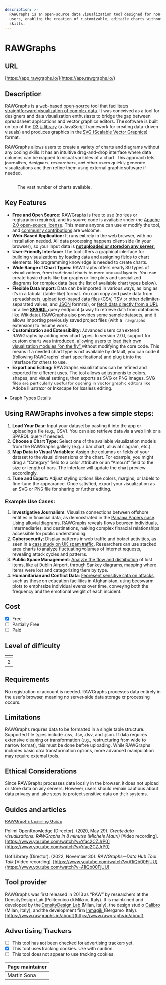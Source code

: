 ```yaml
---
description: >-
  RAWGraphs is an open-source data visualization tool designed for non-technical
  users, enabling the creation of customizable, editable charts without coding
  skills.
---
```


# RAWGraphs

## URL

[https://app.rawgraphs.io/](https://app.rawgraphs.io/)

## Description

RAWGraphs is a web-based [open-source](https://github.com/rawgraphs/rawgraphs-app) tool that facilitates [straightforward visualization of complex data](https://www.rawgraphs.io/about). It was conceived as a tool for designers and data visualization enthusiasts to bridge the gap between spreadsheet applications and vector graphics editors​. The software is built on top of the [D3.js library](https://d3js.org/) (a JavaScript framework for creating data-driven visuals) and produces graphics in the [SVG (Scalable Vector Graphics)](https://de.wikipedia.org/wiki/Scalable_Vector_Graphics) format​.&#x20;

RAWGraphs allows users to create a variety of charts and diagrams without any coding skills. It has an intuitive drag-and-drop interface where data columns can be mapped to visual variables of a chart. This approach lets journalists, designers, researchers, and other users quickly generate visualizations and then refine them using external graphic software if needed​.

<figure><img src=".gitbook/assets/image.png" alt=""><figcaption><p>The vast number of charts available.</p></figcaption></figure>

## Key Features

* **Free and Open Source:** RAWGraphs is free to use (no fees or registration required), and its source code is available under the [Apache 2.0 open-source license](https://github.com/rawgraphs/rawgraphs-app). This means anyone can use or modify the tool, and [community contributions](https://www.rawgraphs.io/learning/what-is-rawgraphs-our-approach-to-data-visualization) are welcome.
* **Web-Based Application:** It runs entirely in the web browser, with no installation needed. All data processing happens client-side (in your browser), so your input data is [**not uploaded or stored on any server**​.](https://www.rawgraphs.io/learning/how-to-load-and-format-your-data-for-rawgraphs)&#x20;
* **User-Friendly Interface:** The tool offers a graphical interface for building visualizations by loading data and assigning fields to chart elements. No programming knowledge is needed to create chart&#x73;**.**
* **Wide Range of Chart Types:** RAWGraphs offers nearly 30 types of visualizations, from traditional charts to more unusual layouts​. You can create basic charts like bar graphs or line plots and specialized diagrams for complex data (see the list of available chart types below).
* **Flexible Data Import:** Data can be imported in various ways, as long as it’s in a tabular (table-like) format. You can copy and paste data from spreadsheets, [upload text-based data files](https://www.rawgraphs.io/learning/how-to-load-and-format-your-data-for-rawgraphs) (CSV, [TSV ](https://en.wikipedia.org/wiki/Tab-separated_values)or other delimiter-separated values, and [JSON](https://en.wikipedia.org/wiki/JSON) formats)​, or [fetch data directly from a URL](https://www.rawgraphs.io/learning/how-to-load-and-format-your-data-for-rawgraphs) or a live [**SPARQL** ](https://en.wikipedia.org/wiki/SPARQL)query endpoint (a way to retrieve data from databases like Wikidata). RAWGraphs also provides some sample datasets, and it allows importing previously saved project files (with a `.rawgraphs` extension) to resume work.
* **Customization and Extensibility:** Advanced users can extend RAWGraphs by adding new chart types. In version 2.0.1, support for custom charts was introduced, [allowing users to load their own visualization modules “on the fly” ](https://www.rawgraphs.io/post/rawgraphs-updates-with-version-2-0-1)without modifying the core code​. This means if a needed chart type is not available by default, you can code it (following RAWGraphs’ chart specifications) and plug it into the interface for others to use.
* **Export and Editing:** RAWGraphs visualizations can be refined and exported for different uses. The tool allows adjustments to colors, shapes, and visual settings, then exports as SVG or PNG images. SVG files are particularly useful for opening in vector graphic editors like Adobe Illustrator or Inkscape for lossless editing.

<details>

<summary>Graph Types Details</summary>

**Comparison:**

* **Bar Chart** – Uses rectangular bars (vertical or horizontal) to compare values across categories, with bar length proportional to the value (​[en.wikipedia.org](https://en.wikipedia.org/wiki/Bar_chart)). This chart highlights differences between discrete categories, making it easy to compare magnitudes side by side.
* [**Multiset (Grouped) Bar Chart**](https://plotset.com/blog/create-bar-charts) – A clustered bar chart that presents multiple bars side-by-side for each category, allowing comparison of sub-categories within each group​. Each group of bars represents a category, and each bar in the group is a sub-category, facilitating comparisons both within and across categories.
* [**Line Chart**](https://www.investopedia.com/terms/l/linechart.asp) – Plots data points connected by lines to show trends or changes over continuous intervals (often time)​. It’s commonly used to compare how one or more series evolve over time, emphasizing the pattern or trend of the data rather than individual values.
* [**Radar Chart**](https://datavizproject.com/data-type/radar-diagram/) – Displays multivariate data on multiple axes starting from the same center point, with data points connected to form a polygon​. It allows comparison of multiple quantitative variables for one or more entities; for example, comparing several individuals’ performance across a set of metrics on a single radial chart.
* [**Slope Graph**](https://seeingdata.org/taketime/inside-the-chart-slope-graph/) – Connects two data points (e.g. two time periods) for each category with a line to emphasize the change (slope)​. It is essentially a “before-and-after” comparison showing increases or decreases for multiple items between two conditions, highlighting relative changes clearly.
* [**Bump Chart**](https://blog.dailydoseofds.com/p/visualise-the-change-in-rank-over) – Shows rank or order changes over time by drawing lines for each item across different time points (with the vertical position indicating rank)​. This chart is useful for comparing how the relative standing of items (e.g. team rankings, category positions) shifts between time periods.
* [**Gantt Chart**](https://opentext.ku.edu/teams/chapter/gantt-chart/) – A type of bar chart used for schedules, listing tasks on the vertical axis and time on the horizontal axis​. Each task is represented by a horizontal bar spanning its start to end time, making it easy to compare durations and timelines of tasks within a project schedule.

**Distribution:**

* [**Scatter Plot**](https://www.westga.edu/academics/research/vrc/assets/docs/scatterplots_and_correlation_notes.pdf) **(**[**Bubble Chart**](https://en.wikipedia.org/wiki/Bubble_chart)**)** – Plots individual data points on two axes to display the joint distribution of two variables​. Each point’s position shows values of one variable vs. the other, revealing patterns, correlations, or clustering (and sometimes point size or color encodes additional dimensions).
* [**Beeswarm Plot**](https://r-graph-gallery.com/beeswarm.html) – A one-dimensional scatter plot (like a strip chart) where points are jittered and packed to avoid overlap​. It displays the distribution of a single variable (or one per category) by showing each data point, with the density indicated by how tightly the points cluster (wider sections indicate more data frequency).
* [**Box Plot**](https://www.atlassian.com/data/charts/box-plot-complete-guide) – Uses a box and “whiskers” to summarize a distribution’s center and spread. The box spans the interquartile range (middle 50% of data) with a line for the median, and whiskers (with potential dots for outliers) extend to show the overall range, giving a quick view of median, variability, and outliers of one or more groups.
* [**Violin Plot**](https://www.atlassian.com/data/charts/violin-plot-complete-guide) – Combines aspects of a box plot and a kernel density plot to show distribution. It displays the density of the data at different values (wider sections mean more frequent values) for one or more groups, usually mirrored symmetrically, while often also indicating median and quartiles inside the “violin.”
* [**Histogram**](https://en.wikipedia.org/wiki/Histogram) **(**[**Hexagonal Binning**](https://www.kwanlin.com/docs/domains/data-visualization/hexbin-plot/)**)** – Groups continuous bivariate data into hexagon bins, visualizing the density of points in a scatterplot. In RAWGraphs, hexagonal binning aggregates many data points into hexagon cells and uses color or size to indicate the number of observations in each, revealing the distribution pattern and concentration areas in two-dimensional data without overplotting.
* [**Contour Plot**](https://www.itl.nist.gov/div898/handbook/eda/section3/contour.htm) – Depicts density or frequency in a two-variable distribution using contour lines (or colored bands) connecting points of equal value​. It’s like a topographic map for data: often used to show the density of observations in a scatter (with smooth curves encircling high-density regions), allowing one to see where values concentrate.
* [**Horizon Graph**](https://digitaldatastories.it/2022/12/27/socioviz-rawgraphs-what-a-combo/) – A compressed time-series area chart that layers bands of color to show a quantitative variable’s distribution over time​. The area under the line is split into bands (often with positive and negative values layered and color-coded), effectively stacking portions to allow comparison of peaks and valleys in a more compact space while still conveying the data’s variation over a continuous interval.
* [**Convex Hull Plot**](https://graphica.app/catalogue/convex-hull) – Encloses scattered data points for each category within a convex polygon (hull) to highlight the group’s span. The convex hull is the smallest convex shape containing all points of a group​ so this chart shows the overall area or spread of each cluster in a scatterplot, aiding visual separation of clusters or categories by outlining their boundaries.
* [**Voronoi Diagram**](https://en.wikipedia.org/wiki/Voronoi_diagram) – Partitioning of the plane into regions based on distance to a set of seed points (data points)​. Each data point has a corresponding cell that contains all locations closer to that point than to any other; as a visualization, a Voronoi diagram can reveal the influence area of each point and the spatial distribution structure (often used to analyze proximity or clustering in spatial data).

**Relationship:**

* [**Arc Diagram**](https://digitaldatastories.it/2022/12/27/socioviz-rawgraphs-what-a-combo/) – Displays pairwise relationships among a set of items with arcs connecting related nodes along a line​. The items (nodes) are laid out along a single axis, and connections between them are drawn as curved lines (arches) above or below the axis; this format highlights relationships (like links in a network or sequence) while maintaining a linear order of nodes.
* [Chord Chart ](https://en.wikipedia.org/wiki/Chord_diagram_\(information_visualization\))– Shows inter-relationships between categories using a circular layout​. Categories are arranged around a circle, and flows or connections between them are drawn as ribbons (chords) connecting the circle’s circumference; the width or size of each chord is proportional to the value or intensity of the relationship, making it useful for visualizing complex networks or flow between multiple groups.
* [**Parallel Coordinates**](https://en.wikipedia.org/wiki/Parallel_coordinates) – Plots high-dimensional data as lines crossing multiple parallel axes (one for each variable)​. Each record in the dataset is represented by a polyline that intersects each vertical axis at the position corresponding to its value for that variable, allowing analysts to observe relationships, patterns, or clusters across many variables simultaneously (for example, seeing if high values in one dimension correspond to low or high values in another).
* [**Circular Dendrogram**](https://blogs.library.unt.edu/digital-scholarship/2017/05/18/raw-data-visualization-dendrograms/) – A radial tree diagram for hierarchical data (a tree drawn in a circle)​. It starts with a root in the center and branches outward in concentric rings; each ring represents the next level of the hierarchy. This shows parent–child relationships in a hierarchy, like a cluster or taxonomy, in a compact circular form, useful for visualizing organizational structures or clustered data groups.
* [**Cluster Dendrogram (Linear)**](https://blogs.library.unt.edu/digital-scholarship/2017/05/18/raw-data-visualization-dendrograms/) – A traditional tree diagram that displays hierarchical relationships with a rooted tree structure (drawn top-down or left-to-right)​. Each merge or branch represents a grouping of similar items, so you can trace how individual elements join into clusters. This chart is used to illustrate classifications or cluster analysis results, emphasizing the relationship and distances between groups.
* [**Matrix Plot**](https://fastercapital.com/content/Visualization-Techniques--Matrix-Plots--Visualizing-Data-Relationships-in-Grids.html) – Uses a grid of cells to represent relationships between two sets of categories (or a pair of variables), often with color indicating the strength or value of the relationship. For example, an adjacency matrix or correlation matrix can be shown as a matrix plot, where rows and columns correspond to categories and the cell color or intensity encodes the relationship value. This provides a bird’s-eye view of all pairwise relationships in a dataset, uncovering patterns such as clusters or correlations (darker or differently colored cells signal stronger relationships)​.

**Composition:**

* [**Pie Chart**](https://act-on.com/learn/blog/data-visualization-101-how-to-make-better-pie-charts-and-bar-graphs/) – A circular chart divided into slices where each slice represents a part of the whole​. The size of each slice is proportional to its percentage of the total, making this chart ideal for showing how a whole is split among different categories (e.g. market share distribution).
* [**Stacked Bar Chart**](https://plotset.com/blog/create-bar-charts) – Shows parts of a whole by stacking sub-category values within a single bar for each category​. Each bar is divided into color-coded segments for each sub-component, so the full length of the bar represents the total, while segment lengths show each component’s contribution. This lets you compare both the overall totals across categories and the breakdown of those totals by sub-category.
* [**Streamgraph** ](https://digitaldatastories.it/2022/12/27/socioviz-rawgraphs-what-a-combo/)– A variant of a stacked area chart with a flowing, organic shape (often centered baseline) used to show how a total is composed over time​. Multiple time-series (categories) are stacked on top of each other, but typically around a central axis, creating a “stream” appearance. It visualizes the changing contributions of categories over a continuous dimension (like time), highlighting both the overall trend and the share of each component in the total at any point.
* [**Sunburst Diagram**](https://datavizproject.com/data-type/sunburst-diagram/) – A radial space-filling chart for hierarchical data depicted with concentric rings​. Each ring represents a level of the hierarchy, with the innermost circle as the top level (root) and outer rings as deeper levels. Each segment’s size shows its value proportion within its parent category. This chart reveals the composition of each branch of a hierarchy and how they contribute to the whole, in a visually compact form.
* [**Treemap**](https://www.nngroup.com/articles/treemaps/) – Displays hierarchical data as a set of nested rectangles, where each rectangle’s area is proportional to a value​. Categories are represented by rectangles, and subcategories nest inside their parent’s rectangle. The size (and often color) of each rectangle conveys the quantitative weight of each node in the hierarchy. Treemaps make efficient use of space to show parts-to-whole at multiple levels, useful for spotting large vs. small contributors in complex hierarchies.
* [**Circle Packing**](https://www.ibm.com/docs/en/watsonx/saas?topic=types-circle-packing-charts) – Similar to a treemap but uses nested circles to represent a hierarchy​. Each circle contains smaller circles representing subcategories; the area of each circle reflects the value of that item. This gives a packed bubble-like visualization of composition, emphasizing inclusion (each smaller circle is part of a larger circle) and making it easy to see hierarchical groupings, though less space-efficient than treemaps.

**Flow:**

* [**Sankey Diagram**](https://plotly.com/julia/sankey-diagram/) – A flow diagram that visualizes the movement of quantities between stages or categories, using arrows whose width is proportional to the flow volume​. It often shows inputs and outputs of a process (or transformations from one set of categories to another), with the thickness of the bands emphasizing the magnitude of the flow. This helps track how a whole breaks down into parts as it moves through a system (e.g. energy or money transfers).
* [**Alluvial Diagram**](https://digitaldatastories.it/2022/12/27/socioviz-rawgraphs-what-a-combo/) – A type of flow chart that focuses on changes in group composition over time or between states. Categories at different stages (or time points) are connected by ribbons whose width is proportional to the quantity flowing between them. It highlights how elements merge or split as they progress, visually linking categorical variables or time steps. Alluvial diagrams are great for seeing how groups evolve (e.g. how people migrate between different categories across years), with the curved flows making it easy to follow the path of each portion of the data.

**Sources:** RAWGraphs official documentation and tutorials, as well as data visualization references​. (All chart definitions above are based on the latest RAWGraphs 2.x chart types and commonly accepted descriptions of each chart).

</details>



## Using RAWGraphs involves a few simple steps:

1. **Load Your Data:** Input your dataset by pasting it into the app or uploading a file (e.g., CSV). You can also retrieve data via a web link or a SPARQL query if needed.
2. **Choose a Chart Type:** Select one of the available visualization models from the RAWGraphs gallery (e.g. a bar chart, alluvial diagram, etc.).
3. **Map Data to Visual Variables:** Assign the columns or fields of your dataset to the visual dimensions of the chart. For example, you might drag a “Category” field to a color attribute or an “Amount” field to the size or length of bars. The interface will update the chart preview accordingly.
4. **Tune and Export:** Adjust styling options like colors, margins, or labels to fine-tune the appearance. Once satisfied, export your visualization as an SVG or PNG file for sharing or further editing​.&#x20;

### **Example Use Cases**:

1. **Investigative Journalism**: Visualize connections between offshore entities in financial data, as demonstrated in the [Panama Papers case](https://www.rawgraphs.io/gallery/the-belgians-in-the-panama-papers). Using alluvial diagrams, RAWGraphs reveals flows between individuals, intermediaries, and destinations, making complex financial relationships accessible for public understanding.
2. **Cybersecurity**: Display patterns in web traffic and botnet activities, as seen in a [case study on UK spam traffic](https://www.behance.net/gallery/37500391/WIRED-UK-The-Rise-and-Fall-of-the-UKs-Biggest-Spammer). Researchers can use stacked area charts to analyze fluctuating volumes of internet requests, revealing attack cycles and patterns.
3. **Public Space Management**: [Analyze the flow and distribution](https://www.rawgraphs.io/gallery/objects-left-behind) of lost items, like at Dublin Airport, through Sankey diagrams, mapping where items were lost and categorizing them by type.
4. **Humanitarian and Conflict Data**: [Represent sensitive data on attacks](https://www.rawgraphs.io/gallery/emergency-afghanistan20), such as those on education facilities in Afghanistan, using beeswarm plots to emphasize individual events over time, conveying both the frequency and the emotional weight of each incident.

## Cost

* [x] Free
* [ ] Partially Free
* [ ] Paid

## Level of difficulty

<table><thead><tr><th data-type="rating" data-max="5"></th></tr></thead><tbody><tr><td>2</td></tr></tbody></table>

## Requirements

No registration or account is needed. RAWGraphs processes data entirely in the user’s browser, meaning no server-side data storage or processing occurs.

## Limitations

RAWGraphs requires data to be formatted in a single table structure. Supported file types include .csv, .tsv, .dsv, and .json. If data requires extensive cleaning or transformation (e.g., restructuring from wide to narrow format), this must be done before uploading. While RAWGraphs includes basic data transformation options, more advanced manipulation may require external tools.

## Ethical Considerations

Since RAWGraphs processes data locally in the browser, it does not upload or store data on any servers. However, users should remain cautious about data privacy and take steps to protect sensitive data on their systems.

## Guides and articles

[RAWGraphs Learning Guide](https://www.rawgraphs.io/learning)

Polimi OpenKnowledge (Director). (2020, May 29). _Create data visualizations: RAWGraphs in 8 minutes (Michele Mauri)_ \[Video recording]. [https://www.youtube.com/watch?v=Yfac2CZJrP0](https://www.youtube.com/watch?v=Yfac2CZJrP0)

UofILibrary (Director). (2022, November 30). _RAWGraphs—Data Hub Tool Talk_ \[Video recording]. [https://www.youtube.com/watch?v=A1iQb00FjUU](https://www.youtube.com/watch?v=A1iQb00FjUU)

## Tool provider

RAWGraphs was first released in 2013 as “RAW” by researchers at the DensityDesign Lab (Politecnico di Milano, Italy). It is maintained and developed by the [DensityDesign Lab ](https://densitydesign.org/)(Milan, Italy), the design studio [Calibro](https://calib.ro/) (Milan, Italy), and the development firm [Inmagik ](https://inmagik.com/)(Bergamo, Italy)​. [https://www.rawgraphs.io/about](https://www.rawgraphs.io/about)

## Advertising Trackers

* [ ] This tool has not been checked for advertising trackers yet.
* [x] This tool uses tracking cookies. Use with caution.
* [ ] This tool does not appear to use tracking cookies.

| Page maintainer |
| --------------- |
| Martin Sona     |
